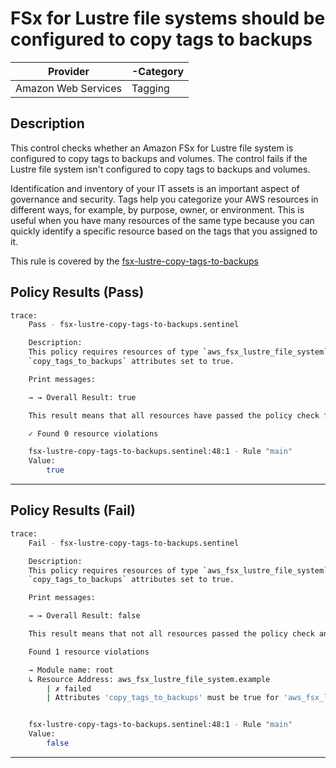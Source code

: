 # FSx for Lustre file systems should be configured to copy tags to backups

| Provider            | -Category |
| ------------------- | --------- |
| Amazon Web Services |  Tagging  |

## Description

This control checks whether an Amazon FSx for Lustre file system is configured to copy tags to backups and volumes. The control fails if the Lustre file system isn't configured to copy tags to backups and volumes.

Identification and inventory of your IT assets is an important aspect of governance and security. Tags help you categorize your AWS resources in different ways, for example, by purpose, owner, or environment. This is useful when you have many resources of the same type because you can quickly identify a specific resource based on the tags that you assigned to it.

This rule is covered by the [fsx-lustre-copy-tags-to-backups](../../policies/fsx/fsx-lustre-copy-tags-to-backups.sentinel)

## Policy Results (Pass)

```bash
trace:
    Pass - fsx-lustre-copy-tags-to-backups.sentinel

    Description:
    This policy requires resources of type `aws_fsx_lustre_file_system` have the
    `copy_tags_to_backups` attributes set to true.

    Print messages:

    → → Overall Result: true

    This result means that all resources have passed the policy check for the policy fsx-lustre-copy-tags-to-backups-enabled.

    ✓ Found 0 resource violations

    fsx-lustre-copy-tags-to-backups.sentinel:48:1 - Rule "main"
    Value:
        true
```

---

## Policy Results (Fail)

```bash
trace:
    Fail - fsx-lustre-copy-tags-to-backups.sentinel

    Description:
    This policy requires resources of type `aws_fsx_lustre_file_system` have the
    `copy_tags_to_backups` attributes set to true.

    Print messages:

    → → Overall Result: false

    This result means that not all resources passed the policy check and the protected behavior is not allowed for the policy fsx-lustre-copy-tags-to-backups-enabled.

    Found 1 resource violations

    → Module name: root
    ↳ Resource Address: aws_fsx_lustre_file_system.example
        | ✗ failed
        | Attributes 'copy_tags_to_backups' must be true for 'aws_fsx_lustre_file_system' resources. Refer to https://docs.aws.amazon.com/securityhub/latest/userguide/fsx-controls.html#fsx-2 for more details.


    fsx-lustre-copy-tags-to-backups.sentinel:48:1 - Rule "main"
    Value:
        false
```

---
